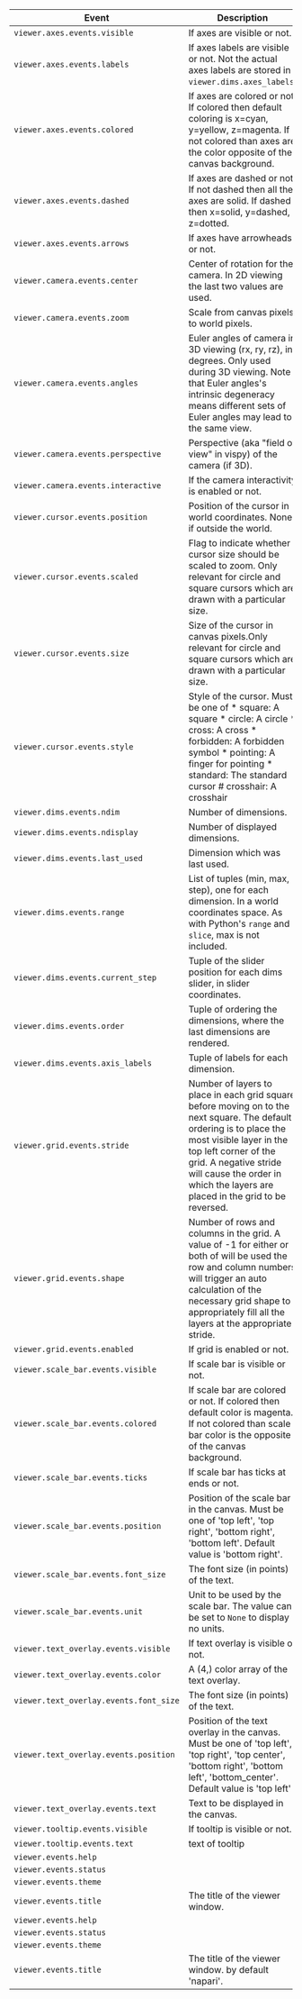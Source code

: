                                                                                                                                                                                                                                                                                                                                                                                                                                                         
|  Event                                   |  Description                                                                                                                                                                                                                                                                       |  Event.value type                                                                                                     |
|------------------------------------------|------------------------------------------------------------------------------------------------------------------------------------------------------------------------------------------------------------------------------------------------------------------------------------|-----------------------------------------------------------------------------------------------------------------------|
|  `viewer.axes.events.visible`            |  If axes are visible or not.                                                                                                                                                                                                                                                       |  `bool`                                                                                                               |
|  `viewer.axes.events.labels`             |  If axes labels are visible or not. Not the actual axes labels are stored in `viewer.dims.axes_labels`.                                                                                                                                                                            |  `bool`                                                                                                               |
|  `viewer.axes.events.colored`            |  If axes are colored or not. If colored then default coloring is x=cyan, y=yellow, z=magenta. If not colored than axes are the color opposite of the canvas background.                                                                                                            |  `bool`                                                                                                               |
|  `viewer.axes.events.dashed`             |  If axes are dashed or not. If not dashed then all the axes are solid. If dashed then x=solid, y=dashed, z=dotted.                                                                                                                                                                 |  `bool`                                                                                                               |
|  `viewer.axes.events.arrows`             |  If axes have arrowheads or not.                                                                                                                                                                                                                                                   |  `bool`                                                                                                               |
|  `viewer.camera.events.center`           |  Center of rotation for the camera. In 2D viewing the last two values are used.                                                                                                                                                                                                    |  `Tuple[float, float, float]`                                                                                         |
|  `viewer.camera.events.zoom`             |  Scale from canvas pixels to world pixels.                                                                                                                                                                                                                                         |  `float`                                                                                                              |
|  `viewer.camera.events.angles`           |  Euler angles of camera in 3D viewing (rx, ry, rz), in degrees. Only used during 3D viewing. Note that Euler angles's intrinsic degeneracy means different sets of Euler angles may lead to the same view.                                                                         |  `Tuple[float, float, float]`                                                                                         |
|  `viewer.camera.events.perspective`      |  Perspective (aka "field of view" in vispy) of the camera (if 3D).                                                                                                                                                                                                                 |  `float`                                                                                                              |
|  `viewer.camera.events.interactive`      |  If the camera interactivity is enabled or not.                                                                                                                                                                                                                                    |  `bool`                                                                                                               |
|  `viewer.cursor.events.position`         |  Position of the cursor in world coordinates. None if outside the world.                                                                                                                                                                                                           |  `float`                                                                                                              |
|  `viewer.cursor.events.scaled`           |  Flag to indicate whether cursor size should be scaled to zoom. Only relevant for circle and square cursors which are drawn with a particular size.                                                                                                                                |  `bool`                                                                                                               |
|  `viewer.cursor.events.size`             |  Size of the cursor in canvas pixels.Only relevant for circle and square cursors which are drawn with a particular size.                                                                                                                                                           |  `int`                                                                                                                |
|  `viewer.cursor.events.style`            |  Style of the cursor. Must be one of     * square: A square     * circle: A circle     * cross: A cross     * forbidden: A forbidden symbol     * pointing: A finger for pointing     * standard: The standard cursor     # crosshair: A crosshair                                 |  `CursorStyle`                                                                                                        |
|  `viewer.dims.events.ndim`               |  Number of dimensions.                                                                                                                                                                                                                                                             |  `int`                                                                                                                |
|  `viewer.dims.events.ndisplay`           |  Number of displayed dimensions.                                                                                                                                                                                                                                                   |  `Literal[2, 3]`                                                                                                      |
|  `viewer.dims.events.last_used`          |  Dimension which was last used.                                                                                                                                                                                                                                                    |  `int`                                                                                                                |
|  `viewer.dims.events.range`              |  List of tuples (min, max, step), one for each dimension. In a world coordinates space. As with Python's `range` and `slice`, max is not included.                                                                                                                                 |  `Tuple[float, float, float]`                                                                                         |
|  `viewer.dims.events.current_step`       |  Tuple of the slider position for each dims slider, in slider coordinates.                                                                                                                                                                                                         |  `int`                                                                                                                |
|  `viewer.dims.events.order`              |  Tuple of ordering the dimensions, where the last dimensions are rendered.                                                                                                                                                                                                         |  `int`                                                                                                                |
|  `viewer.dims.events.axis_labels`        |  Tuple of labels for each dimension.                                                                                                                                                                                                                                               |  `str`                                                                                                                |
|  `viewer.grid.events.stride`             |  Number of layers to place in each grid square before moving on to the next square. The default ordering is to place the most visible layer in the top left corner of the grid. A negative stride will cause the order in which the layers are placed in the grid to be reversed.  |  `ConstrainedIntValue`                                                                                                |
|  `viewer.grid.events.shape`              |  Number of rows and columns in the grid. A value of -1 for either or both of will be used the row and column numbers will trigger an auto calculation of the necessary grid shape to appropriately fill all the layers at the appropriate stride.                                  |  `Tuple[napari.utils.events.custom_types.ConstrainedIntValue, napari.utils.events.custom_types.ConstrainedIntValue]`  |
|  `viewer.grid.events.enabled`            |  If grid is enabled or not.                                                                                                                                                                                                                                                        |  `bool`                                                                                                               |
|  `viewer.scale_bar.events.visible`       |  If scale bar is visible or not.                                                                                                                                                                                                                                                   |  `bool`                                                                                                               |
|  `viewer.scale_bar.events.colored`       |  If scale bar are colored or not. If colored then default color is magenta. If not colored than scale bar color is the opposite of the canvas background.                                                                                                                          |  `bool`                                                                                                               |
|  `viewer.scale_bar.events.ticks`         |  If scale bar has ticks at ends or not.                                                                                                                                                                                                                                            |  `bool`                                                                                                               |
|  `viewer.scale_bar.events.position`      |  Position of the scale bar in the canvas. Must be one of 'top left', 'top right', 'bottom right', 'bottom left'. Default value is 'bottom right'.                                                                                                                                  |  `Position`                                                                                                           |
|  `viewer.scale_bar.events.font_size`     |  The font size (in points) of the text.                                                                                                                                                                                                                                            |  `float`                                                                                                              |
|  `viewer.scale_bar.events.unit`          |  Unit to be used by the scale bar. The value can be set to `None` to display no units.                                                                                                                                                                                             |  `str`                                                                                                                |
|  `viewer.text_overlay.events.visible`    |  If text overlay is visible or not.                                                                                                                                                                                                                                                |  `bool`                                                                                                               |
|  `viewer.text_overlay.events.color`      |  A (4,) color array of the text overlay.                                                                                                                                                                                                                                           |  `Array`                                                                                                              |
|  `viewer.text_overlay.events.font_size`  |  The font size (in points) of the text.                                                                                                                                                                                                                                            |  `float`                                                                                                              |
|  `viewer.text_overlay.events.position`   |  Position of the text overlay in the canvas. Must be one  of 'top left', 'top right', 'top center', 'bottom right', 'bottom left', 'bottom_center'. Default value is 'top left'                                                                                                    |  `TextOverlayPosition`                                                                                                |
|  `viewer.text_overlay.events.text`       |  Text to be displayed in the canvas.                                                                                                                                                                                                                                               |  `str`                                                                                                                |
|  `viewer.tooltip.events.visible`         |  If tooltip is visible or not.                                                                                                                                                                                                                                                     |  `bool`                                                                                                               |
|  `viewer.tooltip.events.text`            |  text of tooltip                                                                                                                                                                                                                                                                   |  `str`                                                                                                                |
|  `viewer.events.help`                    |                                                                                                                                                                                                                                                                                    |  `str`                                                                                                                |
|  `viewer.events.status`                  |                                                                                                                                                                                                                                                                                    |  `str`                                                                                                                |
|  `viewer.events.theme`                   |                                                                                                                                                                                                                                                                                    |  `str`                                                                                                                |
|  `viewer.events.title`                   |  The title of the viewer window.                                                                                                                                                                                                                                                   |  `str`                                                                                                                |
|  `viewer.events.help`                    |                                                                                                                                                                                                                                                                                    |  `str`                                                                                                                |
|  `viewer.events.status`                  |                                                                                                                                                                                                                                                                                    |  `str`                                                                                                                |
|  `viewer.events.theme`                   |                                                                                                                                                                                                                                                                                    |  `str`                                                                                                                |
|  `viewer.events.title`                   |  The title of the viewer window. by default 'napari'.                                                                                                                                                                                                                              |  `str`                                                                                                                |
                                                                                                                                                                                                                                                                                                                                                                                                                                                         